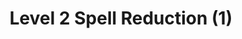 ---
title: "Level 2 Spell Reduction (1)"
canonical: "skill/level-2-spell-reduction-1"
canonical_title: "Diagnose Powers Loresheet"
lists:
    - diagnose-powers-loresheet
tier: 4
osp_cost: 60
---